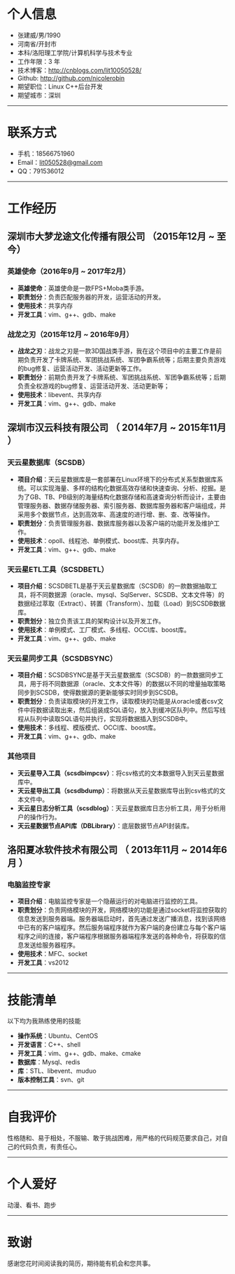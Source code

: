 # 个人信息

 - 张建威/男/1990
 - 河南省/开封市
 - 本科/洛阳理工学院/计算机科学与技术专业 
 - 工作年限：3 年
 - 技术博客：http://cnblogs.com/lit10050528/
 - Github: http://github.com/nicolerobin
 - 期望职位：Linux C++后台开发
 - 期望城市：深圳

---

# 联系方式

- 手机：18566751960
- Email：lit050528@gmail.com 
- QQ：791536012

---

# 工作经历
## 深圳市大梦龙途文化传播有限公司 （2015年12月 ~ 至今）

### 英雄使命（2016年9月 ~ 2017年2月）
* __英雄使命__：英雄使命是一款FPS+Moba类手游。
* __职责划分__：负责匹配服务器的开发，运营活动的开发。
* __使用技术__：共享内存
* __开发工具__：vim、g++、gdb、make

### 战龙之刃（2015年12月 ~ 2016年9月）
* __战龙之刃__：战龙之刃是一款3D国战类手游，我在这个项目中的主要工作是前期负责开发了卡牌系统、军团挑战系统、军团争霸系统等；后期主要负责游戏的bug修复、运营活动开发、活动更新等工作。
* __职责划分__：前期负责开发了卡牌系统、军团挑战系统、军团争霸系统等；后期负责全权游戏的bug修复、运营活动开发、活动更新等；
* __使用技术__：libevent、共享内存
* __开发工具__：vim、g++、gdb、make

## 深圳市汉云科技有限公司 （ 2014年7月 ~ 2015年11月 ）

### 天云星数据库（SCSDB）
* __项目介绍__：天云星数据库是一套部署在Linux环境下的分布式关系型数据库系统。可以实现海量、多样的结构化数据高效存储和快速查询、分析、挖掘。是为了GB、TB、PB级别的海量结构化数据存储和高速查询分析而设计，主要由管理服务器、数据存储服务器、索引服务器、数据库服务器和客户端组成，并采用多个数据节点，达到高效率、高速度的进行增、删、查、改等操作。
* __职责划分__：负责管理服务器、数据库服务器以及客户端的功能开发及维护工作。
* __使用技术__：opoll、线程池、单例模式、boost库、共享内存。
* __开发工具__：vim、g++、gdb、make

### 天云星ETL工具（SCSDBETL）
* __项目介绍__：SCSDBETL是基于天云星数据库（SCSDB）的一款数据抽取工具，将不同数据源（oracle、mysql、SqlServer、SCSDB、文本文件等）的数据经过萃取（Extract）、转置（Transform）、加载（Load）到SCSDB数据库。
* __职责划分__：独立负责该工具的架构设计以及开发工作。
* __使用技术__：单例模式、工厂模式、多线程、OCCI库、boost库。
* __开发工具__：vim、g++、gdb、make

### 天云星同步工具（SCSDBSYNC）
* __项目介绍__：SCSDBSYNC是基于天云星数据库（SCSDB）的一款数据同步工具，用于将不同数据源（oracle、文本文件等）的数据以不同的增量抽取策略同步到SCSDB，使得数据源的更新能够实时同步到SCSDB。
* __职责划分__：负责读取模块的开发工作，读取模块的功能是从oracle或者csv文件中将数据读取出来，然后组装成SQL语句，放入到缓冲区队列中。然后写线程从队列中读取SQL语句并执行，实现将数据插入到SCSDB中。
* __使用技术__：多线程、模版模式、OCCI库、boost库。
* __开发工具__：vim、g++、gdb、make

### 其他项目
* __天云星导入工具（scsdbimpcsv）__：将csv格式的文本数据导入到天云星数据库中。  
* __天云星导出工具（scsdbdump）__：将数据从天云星数据库导出到csv格式的文本文件中。  
* __天云星日志分析工具（scsdblog）__：天云星数据库日志分析工具，用于分析用户的操作行为。  
* __天云星数据节点API库（DBLibrary）__：底层数据节点API封装库。  

 
## 洛阳夏冰软件技术有限公司 （ 2013年11月 ~ 2014年6月 ）

### 电脑监控专家
* __项目介绍__：电脑监控专家是一个隐蔽运行的对电脑进行监控的工具。
* __职责划分__：负责网络模块的开发，网络模块的功能是通过socket将监控获取的信息发送到服务器端。服务器端启动时，首先通过发送广播消息，找到该网络中已有的客户端程序。然后服务端程序就作为客户端的身份建立与每个客户端程序之间的连接，客户端程序根据服务器端程序发送的各种命令，将获取的信息发送给服务器程序。
* __使用技术__：MFC、socket
* __开发工具__：vs2012

---

# 技能清单

以下均为我熟练使用的技能

* __操作系统__：Ubuntu、CentOS
* __开发语言__：C++、shell
* __开发工具__：vim、g++、gdb、make、cmake
* __数据库__：Mysql、redis
* __库__：STL、libevent、muduo
* __版本控制工具__：svn、git

---

# 自我评价
性格随和、易于相处，不服输、敢于挑战困难，用严格的代码规范要求自己，对自己的代码负责，有责任心。

---

# 个人爱好
动漫、看书、跑步

---

# 致谢
感谢您花时间阅读我的简历，期待能有机会和您共事。
